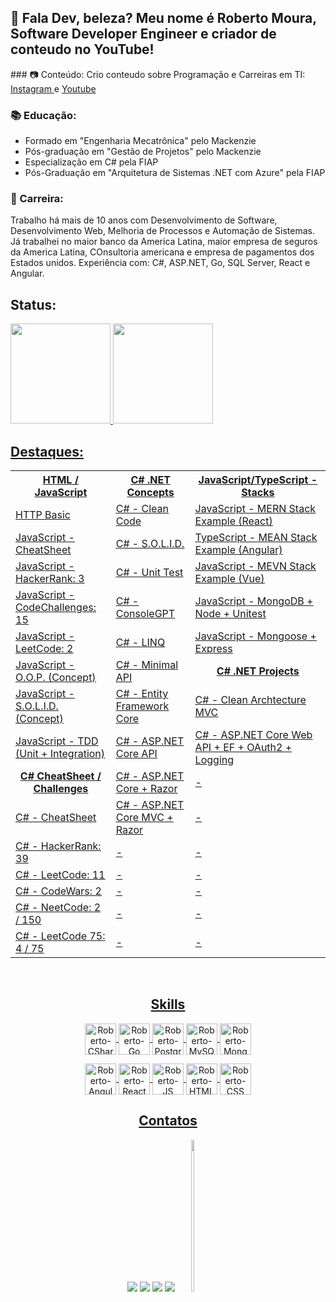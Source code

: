 ## 🚀 Fala Dev, beleza? Meu nome é Roberto Moura, Software Developer Engineer e criador de conteudo no YouTube!
<div>
  ### 📷 Conteúdo:
  Crio conteudo sobre Programação e Carreiras em TI: <a href="https://www.instagram.com/dev.robert/"> Instagram </a> e <a href="https://www.youtube.com/@dev.robert"> Youtube</a>

  ### 📚 Educação:
  <ul>
    <li>Formado em "Engenharia Mecatrônica" pelo Mackenzie</li>
    <li>Pós-graduação em "Gestão de Projetos" pelo Mackenzie</li>
    <li>Especialização em C# pela FIAP</li>
    <li>Pós-Graduação em "Arquitetura de Sistemas .NET com Azure" pela FIAP</li>
  </ul>

  ### 👔 Carreira:
  Trabalho há mais de 10 anos com Desenvolvimento de Software, Desenvolvimento Web, Melhoria de Processos e Automação de Sistemas. Já trabalhei no maior banco da America Latina, maior empresa de seguros da America Latina, COnsultoria americana e empresa de pagamentos dos Estados unidos. Experiência com: C#, ASP.NET, Go, SQL Server, React e Angular.
</div>

<h2>Status:</h2>
<div style="display: flex" align="center">
  <a href="https://github.com/robert1802">
    <img height="160em"
      src="https://github-readme-stats.vercel.app/api?username=robert1802&show_icons=true&theme=algolia&include_all_commits=true&count_private=true" />
    <img height="160em"
      src="https://github-readme-stats.vercel.app/api/top-langs/?username=robert1802&layout=compact&langs_count=7&theme=algolia" />
</div>


<h2>Destaques:</h2>
<table align="center">
  <tr>
    <th>
      HTML / JavaScript
    </th>
    <th>
      C# .NET Concepts
    </th>
    <th>
      JavaScript/TypeScript - Stacks
    </th>
  </tr>
  <tr>
    <td><a href="https://github.com/Robert1802/HTTP-Basics">HTTP Basic</td>
    <td><a href="https://github.com/Robert1802/PluralSight-Clean-Code">C# - Clean Code</td>
    <td><a href="https://github.com/Robert1802/mern-stack-example">JavaScript - MERN Stack Example (React)</td>
  </tr>
  <tr>
    <td><a href="https://github.com/Robert1802/JavaScript-CheatSheet">JavaScript - CheatSheet</td>
    <td><a href="https://github.com/Robert1802/CSharp-SOLID/tree/master">C# - S.O.L.I.D.</td>
    <td><a href="https://github.com/Robert1802/MEAN-TS">TypeScript - MEAN Stack Example (Angular)</td>
  </tr>
  <tr>
    <td><a href="https://github.com/Robert1802/HackerRank-JavaScript">JavaScript - HackerRank: 3</td>
    <td><a href="https://github.com/Robert1802/PluralSight-Unit-Test-In-CSharp">C# - Unit Test</td>
    <td><a href="https://github.com/Robert1802/MEVN-JS">JavaScript - MEVN Stack Example (Vue)</td>
  </tr>
  <tr>
    <td><a href="https://github.com/Robert1802/JavaScript-CodeChallenges">JavaScript - CodeChallenges: 15</td>
    <td><a href="https://github.com/Robert1802/ConsoleGPT">C# - ConsoleGPT</td>
    <td><a href="https://github.com/Robert1802/PluralSight-MongoDB-With-NodeJs">JavaScript - MongoDB + Node + Unitest</td>
  </tr>
  <tr>
    <td><a href="https://github.com/Robert1802/LeetCode-JavaScript">JavaScript - LeetCode: 2</td>
    <td><a href="https://github.com/Robert1802/LinqCheatSheet">C# - LINQ</td>
    <td><a href="https://github.com/Robert1802/Mongoose-Express">JavaScript - Mongoose + Express</td>
  </tr>
    <tr>
    <td><a href="https://github.com/Robert1802/JavaScript-OOP">JavaScript - O.O.P. (Concept)</td>
    <td><a href="https://github.com/Robert1802/MinimalAPICheatSheet">C# - Minimal API</td>
    <td align="center"><b>C# .NET Projects</b></td>
  </tr>
  <tr>
    <td><a href="https://github.com/Robert1802/JavaScript-SOLID">JavaScript - S.O.L.I.D. (Concept)</td>
    <td><a href="https://github.com/Robert1802/EfCoreAcademy">C# - Entity Framework Core</td>
    <td><a href="https://github.com/Robert1802/CleanArchMvc">C# - Clean Archtecture MVC</td>
  </tr>
  <tr>
    <td><a href="https://github.com/Robert1802/JavaScript-Test-Driven-Development">JavaScript - TDD (Unit + Integration)</td>
    <td><a href="https://github.com/Robert1802/TodoApi">C# - ASP.NET Core API</td>
    <td><a href="https://github.com/Robert1802/WebAPICourseProject">C# - ASP.NET Core Web API + EF + OAuth2 + Logging</td>
  <tr>
    <td align="center"><b>C# CheatSheet / Challenges</b></td>
    <td><a href="https://github.com/Robert1802/RazorPagesMovie">C# - ASP.NET Core + Razor</td>
    <td>-</td>
  </tr>
  <tr>
    <td><a href="https://github.com/Robert1802/CSharp-CheatSheet">C# - CheatSheet</td>
    <td><a href="https://github.com/Robert1802/MvcMovie">C# - ASP.NET Core MVC + Razor</td>
    <td>-</td>
  </tr>
  <tr>
    <td><a href="https://github.com/Robert1802/HackerRank">C# - HackerRank: 39</td>
    <td>-</td>
    <td>-</td>
  </tr>
  <tr>
    <td><a href="https://github.com/Robert1802/LeetCode-CSharp">C# - LeetCode: 11</td>
    <td>-</td>
    <td>-</td>
  </tr>
  <tr>
    <td><a href="https://github.com/Robert1802/CodeWars">C# - CodeWars: 2</td>
    <td>-</td>
    <td>-</td>
  </tr>
  <tr>
    <td><a href="https://github.com/Robert1802/NeetCode">C# - NeetCode: 2 / 150</td>
    <td>-</td>
    <td>-</td>
  </tr>
  <tr>
    <td><a href="https://github.com/Robert1802/LeetCode75">C# - LeetCode 75: 4 / 75</td>
    <td>-</td>
    <td>-</td>
  </tr>
</table>
</table>
  
<div align="center" style="display: inline_block"><br>

  <h2>Skills</h2>
  <img align="center" alt="Roberto-CSharp" height="50" width="50"
    src="https://cdn.jsdelivr.net/gh/devicons/devicon/icons/csharp/csharp-original.svg" />
  <img align="center" alt="Roberto-Go" height="50" width="50"
    src="https://cdn.jsdelivr.net/gh/devicons/devicon/icons/go/go-original-wordmark.svg" />
  <img align="center" alt="Roberto-PostgreSQL" height="50" width="50" 
    src="https://cdn.jsdelivr.net/gh/devicons/devicon/icons/postgresql/postgresql-original.svg" />
  <img align="center" alt="Roberto-MySQL" height="50" width="50"
    src="https://cdn.jsdelivr.net/gh/devicons/devicon/icons/mysql/mysql-original.svg" />
  <img align="center" alt="Roberto-MongoDB" height="50" width="50"
    src="https://cdn.jsdelivr.net/gh/devicons/devicon/icons/mongodb/mongodb-original-wordmark.svg" />

  <img align="center" alt="Roberto-Angular" height="50" width="50"
    src="https://cdn.jsdelivr.net/gh/devicons/devicon/icons/angularjs/angularjs-original.svg">
  <img align="center" alt="Roberto-React" height="50" width="50"
    src="https://cdn.jsdelivr.net/gh/devicons/devicon/icons/react/react-original.svg">
  <img align="center" alt="Roberto-JS" height="50" width="50"
    src="https://cdn.jsdelivr.net/gh/devicons/devicon/icons/javascript/javascript-original.svg">
  <img align="center" alt="Roberto-HTML" height="50" width="50"
    src="https://cdn.jsdelivr.net/gh/devicons/devicon/icons/html5/html5-original.svg">
  <img align="center" alt="Roberto-CSS" height="50" width="50"
    src="https://cdn.jsdelivr.net/gh/devicons/devicon/icons/css3/css3-original.svg">

  ##


  <h2>Contatos</h2>
  <div align="center">
    <a href="https://www.youtube.com/channel/UCcvT-PkQSkPdZ-uSmNAdA6Q" target="_blank"><img
        src="https://img.shields.io/badge/YouTube-FF0000?style=for-the-badge&logo=youtube&logoColor=white"
        target="_blank"></a>
    <a href="https://www.instagram.com/dev.robert/" target="_blank"><img
        src="https://img.shields.io/badge/-Instagram-%23E4405F?style=for-the-badge&logo=instagram&logoColor=white"
        target="_blank"></a>
    <a href="mailto:roblm_@hotmail.com"><img
        src="https://img.shields.io/badge/-Gmail-%23333?style=for-the-badge&logo=gmail&logoColor=white"
        target="_blank"></a>
    <a href="https://www.linkedin.com/in/roberto-moura-3473206a/" target="_blank"><img
        src="https://img.shields.io/badge/-LinkedIn-%230077B5?style=for-the-badge&logo=linkedin&logoColor=white"
        target="_blank"></a>
    <img height="25%" width="10%" class="animated-gif"
      src="https://github.com/SP-XD/SP-XD/blob/main/images/dino_rounded.gif?raw=true">
  </div>
